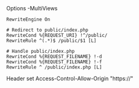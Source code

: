 <IfModule mod_rewrite.c>
    <IfModule mod_negotiation.c>
        Options -MultiViews
    </IfModule>

    RewriteEngine On

    # Redirect to public/index.php
    RewriteCond %{REQUEST_URI} !^/public/
    RewriteRule ^(.*)$ /public/$1 [L]

    # Handle public/index.php
    RewriteCond %{REQUEST_FILENAME} !-d
    RewriteCond %{REQUEST_FILENAME} !-f
    RewriteRule ^ /public/index.php [L]
</IfModule>

<IfModule mod_headers.c>
    <FilesMatch "\.(eot|otf|ttf|woff|woff2|ico)$">
        Header set Access-Control-Allow-Origin "https://"
    </FilesMatch>
</IfModule>

